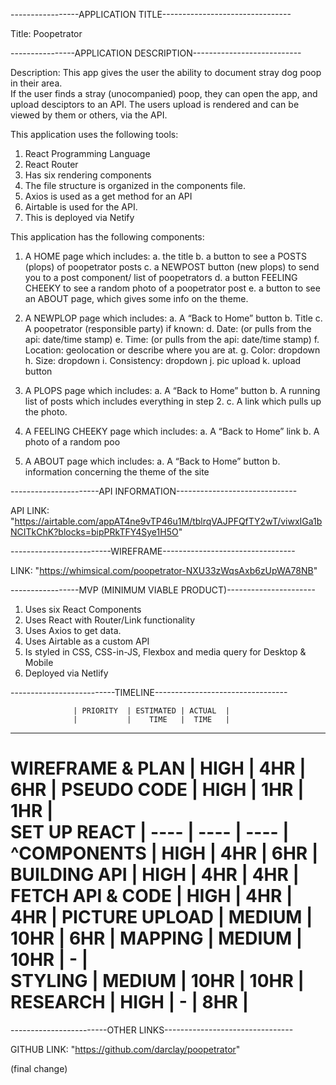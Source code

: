 -----------------APPLICATION TITLE--------------------------------

Title: Poopetrator

----------------APPLICATION DESCRIPTION---------------------------

Description: This app gives the user the ability to document stray dog poop in their area.  
If the user finds a stray (unocompanied) poop, they can open the app, and upload desciptors to an API.
The users upload is rendered and can be viewed by them or others, via the API.  

This application uses the following tools:
  1. React Programming Language
  2. React Router
  3. Has six rendering components
  4. The file structure is organized in the components file.
  5. Axios is used as a get method for an API
  6. Airtable is used for the API.
  7. This is deployed via Netify

This application has the following components:
  1.  A HOME page which includes:
      a. the title
      b. a button to see a POSTS (plops) of poopetrator posts
      c. a NEWPOST button (new plops) to send you to a post component/ list of poopetrators
      d. a button FEELING CHEEKY to see a random photo of a poopetrator post
      e. a button to see an ABOUT page, which gives some info on the theme.

  2. A NEWPLOP page which includes:
      a. A “Back to Home” button
      b. Title
      c. A poopetrator (responsible party) if known:
      d. Date: (or pulls from the api: date/time stamp)
      e. Time: (or pulls from the api: date/time stamp)
      f. Location: geolocation or describe where you are at.
      g. Color: dropdown
      h. Size: dropdown
      i. Consistency: dropdown
      j. pic upload
      k. upload button

  3. A PLOPS page which includes:
      a. A “Back to Home” button
      b. A running list of posts which includes everything in step 2.
      c. A link which pulls up the photo.

  4. A FEELING CHEEKY page which includes:
      a. A “Back to Home” link
      b. A photo of a random poo

  5. A ABOUT page which includes:
      a. A “Back to Home” button
      b. information concerning the theme of the site


----------------------API INFORMATION------------------------------

API LINK: "https://airtable.com/appAT4ne9vTP46u1M/tblrqVAJPFQfTY2wT/viwxIGa1bNCITkChK?blocks=bipPRkTFY4Sye1H5O"

-------------------------WIREFRAME---------------------------------

LINK: "https://whimsical.com/poopetrator-NXU33zWqsAxb6zUpWA78NB"

-----------------MVP (MINIMUM VIABLE PRODUCT)----------------------

  1. Uses six React Components
  2. Uses React with Router/Link functionality
  3. Uses Axios to get data.
  4. Uses Airtable as a custom API
  5. Is styled in CSS, CSS-in-JS, Flexbox and media query for Desktop & Mobile
  6. Deployed via Netlify

--------------------------TIMELINE---------------------------------

                  | PRIORITY  | ESTIMATED | ACTUAL  |
                  |           |    TIME   |  TIME   |
-----------------------------------------------------
WIREFRAME & PLAN  |   HIGH    |    4HR    |   6HR   |
PSEUDO CODE       |   HIGH    |    1HR    |   1HR   |  
SET UP REACT      |   ----    |   ----    |  ----   |
^COMPONENTS       |   HIGH    |    4HR    |   6HR   |
BUILDING API      |   HIGH    |    4HR    |   4HR   |
FETCH API & CODE  |   HIGH    |    4HR    |   4HR   |
PICTURE UPLOAD    |  MEDIUM   |   10HR    |   6HR   |
MAPPING           |  MEDIUM   |   10HR    |    -    |  
STYLING           |  MEDIUM   |   10HR    |   10HR  |
RESEARCH          |   HIGH    |     -     |   8HR   |
=====================================================



------------------------OTHER LINKS--------------------------------

GITHUB LINK: "https://github.com/darclay/poopetrator"

(final change)
